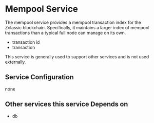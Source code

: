 # Mempool Service

The mempool service provides a mempool transaction index for the Zclassic blockchain. Specifically, it maintains a larger index of mempool transactions than a typical full node can manage on its own.

- transaction id
- transaction

This service is generally used to support other services and is not used externally.

## Service Configuration

none

## Other services this service Depends on

- db
